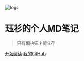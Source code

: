 ![logo](_media/icon.svg)

# 珏衫的个人MD笔记

> 只有偏执狂才能生存


[开始阅读](README.md)
[我的GitHub](https://github.com/Liuzilin-JS/docsify-notes)